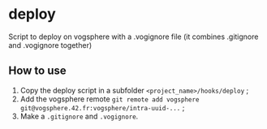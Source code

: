 # deploy
Script to deploy on vogsphere with a .vogignore file (it combines .gitignore and .vogignore together)

## How to use

1. Copy the deploy script in a subfolder `<project_name>/hooks/deploy` ;
2. Add the vogsphere remote `git remote add vogsphere git@vogsphere.42.fr:vogsphere/intra-uuid-...` ;
3. Make a `.gitignore` and `.vogignore`.
